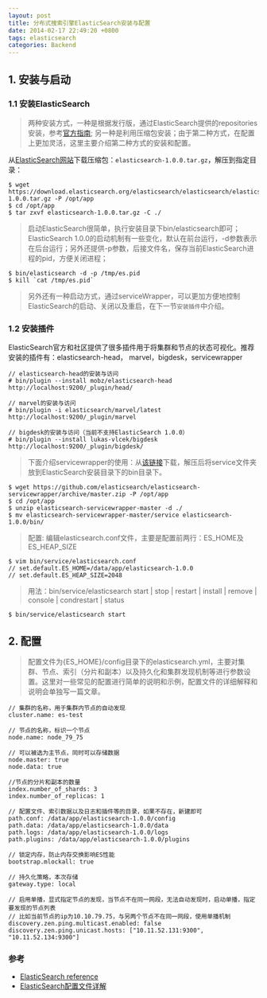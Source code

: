 ```yaml
---
layout: post
title: 分布式搜索引擎ElasticSearch安装与配置
date: 2014-02-17 22:49:20 +0800
tags: elasticsearch
categories: Backend
---
```


## 1. 安装与启动

### 1.1 安装ElasticSearch

> 两种安装方式，一种是根据发行版，通过ElasticSearch提供的repositories安装，参考[官方指南](http://www.elasticsearch.org/guide/en/elasticsearch/reference/current/setup-repositories.html); 另一种是利用压缩包安装；由于第二种方式，在配置上更加灵活，这里主要介绍第二种方式的安装和配置。


从[ElasticSearch网站](http://www.elasticsearch.org/overview/elkdownloads/)下载压缩包：`elasticsearch-1.0.0.tar.gz`，解压到指定目录：

	$ wget https://download.elasticsearch.org/elasticsearch/elasticsearch/elasticsearch-1.0.0.tar.gz -P /opt/app
	$ cd /opt/app
	$ tar zxvf elasticsearch-1.0.0.tar.gz -C ./

> 启动ElasticSearch很简单，执行安装目录下bin/elasticsearch即可；ElasticSearch 1.0.0的启动机制有一些变化，默认在前台运行，-d参数表示在后台运行；另外还提供-p参数，后接文件名，保存当前ElasticSearch进程的pid，方便关闭进程；

	$ bin/elasticsearch -d -p /tmp/es.pid
	$ kill `cat /tmp/es.pid`

> 另外还有一种启动方式，通过serviceWrapper，可以更加方便地控制ElasticSearch的启动、关闭以及重启，在下一节`安装插件`中介绍。

### 1.2 安装插件

ElasticSearch官方和社区提供了很多插件用于将集群和节点的状态可视化。推荐安装的插件有：elasticsearch-head， marvel，bigdesk，servicewrapper

	// elasticsearch-head的安装与访问
	# bin/plugin --install mobz/elasticsearch-head
	http://localhost:9200/_plugin/head/

	// marvel的安装与访问
	# bin/plugin -i elasticsearch/marvel/latest
    http://localhost:9200/_plugin/marvel

	// bigdesk的安装与访问（当前不支持ElasticSearch 1.0.0）
	# bin/plugin --install lukas-vlcek/bigdesk
	http://localhost:9200/_plugin/bigdesk/

> 下面介绍servicewrapper的使用：从[该链接](https://github.com/elasticsearch/elasticsearch-servicewrapper)下载，解压后将service文件夹放到ElasticSearch安装目录下的bin目录下。

	$ wget https://github.com/elasticsearch/elasticsearch-servicewrapper/archive/master.zip -P /opt/app
	$ cd /opt/app
	$ unzip elasticsearch-servicewrapper-master -d ./
	$ mv elasticsearch-servicewrapper-master/service elasticsearch-1.0.0/bin/

> 配置: 编辑elasticsearch.conf文件，主要是配置前两行：ES_HOME及ES_HEAP_SIZE

	$ vim bin/service/elasticsearch.conf
	// set.default.ES_HOME=/data/app/elasticsearch-1.0.0
	// set.default.ES_HEAP_SIZE=2048

> 用法：bin/service/elasticsearch start | stop | restart | install | remove | console | condrestart | status

	$ bin/service/elasticsearch start

## 2. 配置

> 配置文件为{ES_HOME}/config目录下的elasticsearch.yml，主要对集群、节点、索引（分片和副本）以及持久化和集群发现机制等进行参数设置。这里对一些常见的配置进行简单的说明和示例，配置文件的详细解释和说明会单独写一篇文章。

	// 集群的名称，用于集群内节点的自动发现
	cluster.name: es-test

	// 节点的名称，标识一个节点
	node.name: node_79_75

	// 可以被选为主节点，同时可以存储数据
	node.master: true
	node.data: true

	//节点的分片和副本的数量
	index.number_of_shards: 3
	index.number_of_replicas: 1

	// 配置文件、索引数据以及日志和插件等的目录，如果不存在，新建即可
	path.conf: /data/app/elasticsearch-1.0.0/config
	path.data: /data/app/elasticsearch-1.0.0/data
	path.logs: /data/app/elasticsearch-1.0.0/logs
	path.plugins: /data/app/elasticsearch-1.0.0/plugins

	// 锁定内存，防止内存交换影响ES性能
	bootstrap.mlockall: true

	// 持久化策略，本次存储
	gateway.type: local

	// 启用单播，显式指定节点的发现，当节点不在同一网段，无法自动发现时，启动单播，指定要发现的节点列表
	// 比如当前节点的ip为10.10.79.75，与另两个节点不在同一网段，使用单播机制
	discovery.zen.ping.multicast.enabled: false
	discovery.zen.ping.unicast.hosts: ["10.11.52.131:9300", "10.11.52.134:9300"]

### 参考

+ [ElasticSearch reference](http://www.elasticsearch.org/guide/en/elasticsearch/reference/current/index.html)
+ [ElasticSearch配置文件详解](http://www.searchtech.pro/articles/2013/02/18/1361194291548.html)
